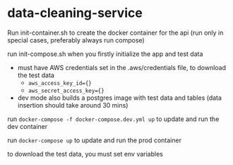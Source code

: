 # data-cleaning-service



Run init-container.sh to create the docker container for the api (run only in special cases, preferably always run compose)

run init-compose.sh when you firstly initialize the app and test data
- must have AWS credentials set in the .aws/credentials file, to download the test data
  - `aws_access_key_id={}`
  - `aws_secret_access_key={}`
- dev mode also builds a postgres image with test data and tables (data insertion should take around 30 mins)

run ` docker-compose -f docker-compose.dev.yml up ` to update and run the dev container

run ` docker-compose up ` to update and run the prod container

to download the test data, you must set env variables
